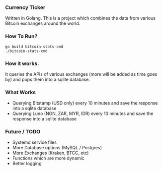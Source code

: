### Currency Ticker
Written in Golang. This is a project which combines the data from various Bitcoin exchanges around the world.

### How To Run?
```
go build bitcoin-stats-cmd
./bitcoin-stats-cmd
```

### How it works.
It queries the APIs of various exchanges (more will be added as time goes by) and pops them into a sqlite database.

### What Works
 - Querying Bitstamp (USD only) every 10 minutes and save the response into a sqlite database
 - Querying Luno (NGN, ZAR, MYR, IDR) every 10 minutes and save the response into a sqlite database

### Future / TODO
 - Systemd service files
 - More Database options (MySQL / Postgres)
 - More Exchanges (Kraken, BTCC, etc)
 - Functions which are more dynamic
 - Better logging